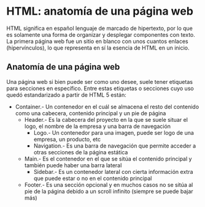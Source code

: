 # HTML: anatomía de una página web

HTML significa en español lenguaje de marcado de hipertexto, por lo que es solamente una forma de organizar y desplegar componentes con texto. La primera página web fue un sitio en blanco con unos cuantos enlaces (hipervínculos), lo que representa en sí la esencia de HTML en un inicio.

## Anatomía de una página web

Una página web si bien puede ser como uno desee, suele tener etiquetas para secciones en específico. Entre estas etiquetas o secciones cuyo uso quedó estandarizado a partir de HTML 5 están:

- Container.- Un contenedor en el cuál se almacena el resto del contenido como una cabecera, contenido principal y un pie de página
    - Header.- Es la cabecera del proyecto en la que se suele situar el logo, el nombre de la empresa y una barra de navegación
        - Logo.- Un contenedor para una imagen, puede ser logo de una empresa, un producto, etc
        - Navigation.- Es una barra de navegación que permite acceder a otras secciones de la página estática
    - Main.- Es el contenedor en el que se sitúa el contenido principal y también puede haber una barra lateral
        - Sidebar.- Es un contenedor lateral con cierta información extra que puede estar o no en el contenido principal
    - Footer.- Es una sección opcional y en muchos casos no se sitúa al pie de la página debido a un scroll infinito (siempre se puede bajar más)
